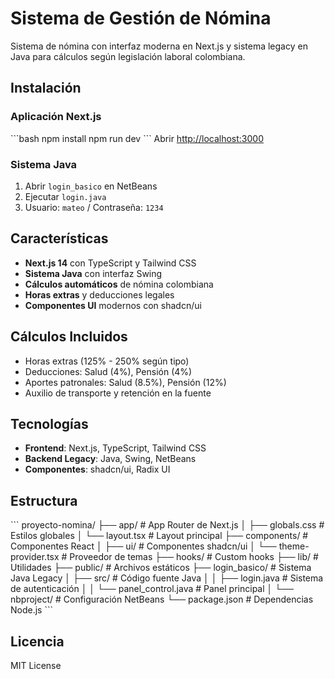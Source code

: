 # Sistema de Gestión de Nómina

Sistema de nómina con interfaz moderna en Next.js y sistema legacy en Java para cálculos según legislación laboral colombiana.

## Instalación

### Aplicación Next.js
\`\`\`bash
npm install
npm run dev
\`\`\`
Abrir [http://localhost:3000](http://localhost:3000)

### Sistema Java
1. Abrir `login_basico` en NetBeans
2. Ejecutar `login.java`
3. Usuario: `mateo` / Contraseña: `1234`

## Características

- **Next.js 14** con TypeScript y Tailwind CSS
- **Sistema Java** con interfaz Swing
- **Cálculos automáticos** de nómina colombiana
- **Horas extras** y deducciones legales
- **Componentes UI** modernos con shadcn/ui

## Cálculos Incluidos

- Horas extras (125% - 250% según tipo)
- Deducciones: Salud (4%), Pensión (4%)
- Aportes patronales: Salud (8.5%), Pensión (12%)
- Auxilio de transporte y retención en la fuente

## Tecnologías

- **Frontend**: Next.js, TypeScript, Tailwind CSS
- **Backend Legacy**: Java, Swing, NetBeans
- **Componentes**: shadcn/ui, Radix UI

## Estructura

\`\`\`
proyecto-nomina/
├── app/                     # App Router de Next.js
│   ├── globals.css         # Estilos globales
│   └── layout.tsx          # Layout principal
├── components/             # Componentes React
│   ├── ui/                # Componentes shadcn/ui
│   └── theme-provider.tsx # Proveedor de temas
├── hooks/                 # Custom hooks
├── lib/                   # Utilidades
├── public/                # Archivos estáticos
├── login_basico/          # Sistema Java Legacy
│   ├── src/              # Código fuente Java
│   │   ├── login.java    # Sistema de autenticación
│   │   └── panel_control.java # Panel principal
│   └── nbproject/        # Configuración NetBeans
└── package.json          # Dependencias Node.js
\`\`\`

## Licencia

MIT License
